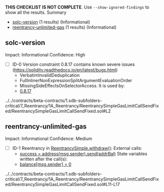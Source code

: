 **THIS CHECKLIST IS NOT COMPLETE**. Use `--show-ignored-findings` to show all the results.
Summary
 - [solc-version](#solc-version) (1 results) (Informational)
 - [reentrancy-unlimited-gas](#reentrancy-unlimited-gas) (1 results) (Informational)
## solc-version
Impact: Informational
Confidence: High
 - [ ] ID-0
Version constraint 0.8.17 contains known severe issues (https://solidity.readthedocs.io/en/latest/bugs.html)
	- VerbatimInvalidDeduplication
	- FullInlinerNonExpressionSplitArgumentEvaluationOrder
	- MissingSideEffectsOnSelectorAccess.
It is used by:
	- [0.8.17](../../contracts/beta-contracts/1.sdb-subfolders-critical/7_Reentrancy/1A_Reentrancy/ReentrancySimpleGasLimitCallSendFixed/ReentrancySimpleGasLimitCallSendFixed.sol#L2)

../../contracts/beta-contracts/1.sdb-subfolders-critical/7_Reentrancy/1A_Reentrancy/ReentrancySimpleGasLimitCallSendFixed/ReentrancySimpleGasLimitCallSendFixed.sol#L2


## reentrancy-unlimited-gas
Impact: Informational
Confidence: Medium
 - [ ] ID-1
Reentrancy in [ReentrancySimple.withdraw()](../../contracts/beta-contracts/1.sdb-subfolders-critical/7_Reentrancy/1A_Reentrancy/ReentrancySimpleGasLimitCallSendFixed/ReentrancySimpleGasLimitCallSendFixed.sol#L11-L17):
	External calls:
	- [success = address(msg.sender).send(addrBal)](../../contracts/beta-contracts/1.sdb-subfolders-critical/7_Reentrancy/1A_Reentrancy/ReentrancySimpleGasLimitCallSendFixed/ReentrancySimpleGasLimitCallSendFixed.sol#L14)
	State variables written after the call(s):
	- [balance[msg.sender] = 0](../../contracts/beta-contracts/1.sdb-subfolders-critical/7_Reentrancy/1A_Reentrancy/ReentrancySimpleGasLimitCallSendFixed/ReentrancySimpleGasLimitCallSendFixed.sol#L15)

../../contracts/beta-contracts/1.sdb-subfolders-critical/7_Reentrancy/1A_Reentrancy/ReentrancySimpleGasLimitCallSendFixed/ReentrancySimpleGasLimitCallSendFixed.sol#L11-L17


